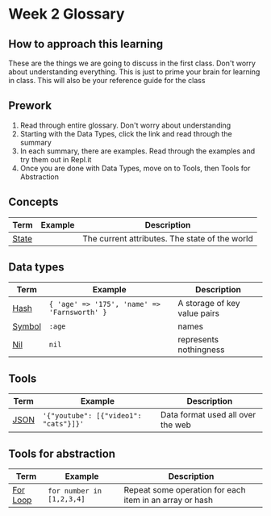 # Week 2 Glossary

## How to approach this learning
These are the things we are going to discuss in the first class.  Don't worry about understanding everything.  This is just to prime your brain for learning in class.
This will also be your reference guide for the class

## Prework
1) Read through entire glossary.  Don't worry about understanding  
2) Starting with the Data Types, click the link and read through the summary  
3) In each summary, there are examples.  Read through the examples and try them out in Repl.it  
4) Once you are done with Data Types, move on to Tools, then Tools for Abstraction


## Concepts
| Term | Example | Description |
| --- | --- | --- |
| [State](/explanations/state.md) | | The current attributes.  The state of the world |

## Data types
| Term | Example | Description |
| --- | --- | --- |
| [Hash](/explanations/hash.md) | `{ 'age' => '175', 'name' => 'Farnsworth' }` | A storage of key value pairs |
| [Symbol](/explanations/symbol.md)| `:age` | names |
| [Nil](/explanations/nil.md)| `nil` | represents nothingness |

## Tools
| Term | Example | Description |
| --- | --- | --- |
| [JSON](/explanations/json.md) | `'{"youtube": [{"video1": "cats"}]}'` | Data format used all over the web |

## Tools for abstraction
| Term | Example | Description |
| --- | --- | --- |
| [For Loop](/explanations/for_loop.md) | `for number in [1,2,3,4]` | Repeat some operation for each item in an array or hash |

